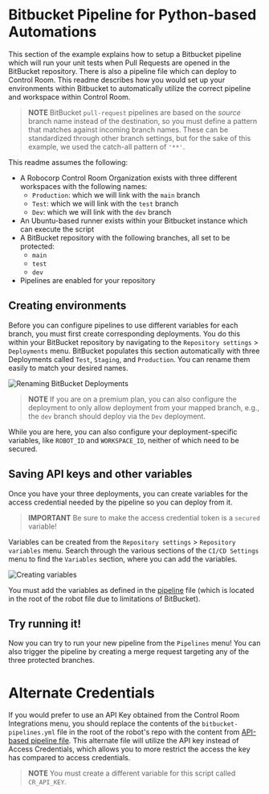 # Bitbucket Pipeline for Python-based Automations

This section of the example explains how to setup a Bitbucket pipeline which will run your unit tests when Pull Requests are opened in the BitBucket repository. There is also a pipeline file which can deploy to Control Room. This readme describes how you would set up your environments within Bitbucket to automatically utilize the correct pipeline and workspace within Control Room.

> **NOTE** BitBucket `pull-request` pipelines are based on the *source* branch name instead of the destination, so you must define a pattern that matches against incoming branch names. These can be standardized through other branch settings, but for the sake of this example, we used the catch-all pattern of `'**'`.

This readme assumes the following:

* A Robocorp Control Room Organization exists with three different workspaces with the following names:
    * `Production`: which we will link with the `main` branch
    * `Test`: which we will link with the `test` branch
    * `Dev`: which we will link with the `dev` branch
* An Ubuntu-based runner exists within your Bitbucket instance which can execute the script
* A BitBucket repository with the following branches, all set to be protected:
    * `main`
    * `test`
    * `dev`
* Pipelines are enabled for your repository

## Creating environments

Before you can configure pipelines to use different variables for each branch, you must first create corresponding deployments. You do this within your BitBucket repository by navigating to the `Repository settings` > `Deployments` menu. BitBucket populates this section automatically with three Deployments called `Test`, `Staging`, and `Production`. You can rename them easily to match your desired names.

![Renaming BitBucket Deployments](./img/bitbucket_deployment_configuration.png)

> **NOTE** If you are on a premium plan, you can also configure the deployment to only allow deployment from your mapped branch, e.g., the `dev` branch should deploy via the `Dev` deployment.

While you are here, you can also configure your deployment-specific variables, like `ROBOT_ID` and `WORKSPACE_ID`, neither of which need to be secured.

## Saving API keys and other variables

Once you have your three deployments, you can create variables for the access credential needed by the pipeline so you can deploy from it.

> **IMPORTANT** Be sure to make the access credential token is a `secured` variable!

Variables can be created from the `Repository settings` > `Repository variables` menu. Search through the various sections of the `CI/CD Settings` menu to find the `Variables` section, where you can add the variables.

![Creating variables](./img/bitbucket_creating_variable.png)

You must add the variables as defined in the [pipeline](../../bitbucket-pipelines.yml) file (which is located in the root of the robot file due to limitations of BitBucket).

## Try running it!

Now you can try to run your new pipeline from the `Pipelines` menu! You can also trigger the pipeline by creating a merge request targeting any of the three protected branches.

# Alternate Credentials

If you would prefer to use an API Key obtained from the Control Room Integrations menu, you should replace the contents of the `bitbucket-pipelines.yml` file in the root of the robot's repo with the content from [API-based pipeline file](./bitbucket-pipelines_api-key.yml). This alternate file will utilize the API key instead of Access Credentials, which allows you to more restrict the access the key has compared to access credentials.

> **NOTE** You must create a different variable for this script called `CR_API_KEY`.
